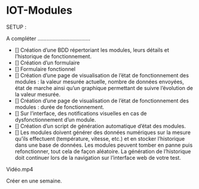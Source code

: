 # IOT-Modules

SETUP :

A compléter ...................................

- []	Création d’une BDD répertoriant les modules, leurs détails et l’historique de fonctionnement.
- [] Création d’un formulaire
- [] Formulaire fonctionnel
- []	Création d’une page de visualisation de l’état de fonctionnement des modules : la valeur mesurée actuelle, nombre de données envoyées, état de marche ainsi qu’un graphique permettant de suivre l’évolution de la valeur mesurée.
- [] Création d’une page de visualisation de l’état de fonctionnement des modules : durée de fonctionnement.
- []	Sur l’interface, des notifications visuelles en cas de dysfonctionnement d’un module.
- [] Création d’un script de génération automatique d’état des modules.
- [] Les modules doivent générer des données numériques sur la mesure qu’ils effectuent (température, vitesse, etc.) et en stocker l’historique dans une base de données. Les modules peuvent tomber en panne puis refonctionner, tout cela de façon aléatoire. La génération de l’historique doit continuer lors de la navigation sur l’interface web de votre test.

Vidéo.mp4

Créer en une semaine.
